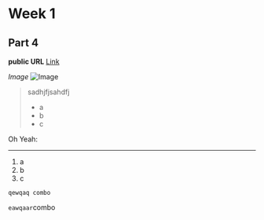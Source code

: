 # Week 1
## Part 4
**public URL** [Link](https://ziyexiaohei.github.io/cse15l-lab-reports/qwer)

*Image*
![Image](https://images.unsplash.com/photo-1575936123452-b67c3203c357?ixlib=rb-4.0.3&ixid=M3wxMjA3fDB8MHxwaG90by1wYWdlfHx8fGVufDB8fHx8fA%3D%3D&auto=format&fit=crop&w=2670&q=80)


> sadhjfjsahdfj
> * a
>* b
>* c


Oh Yeah:
***
1. a
2. b
3. c


```
qewqaq combo
```


`eawqaar`combo

